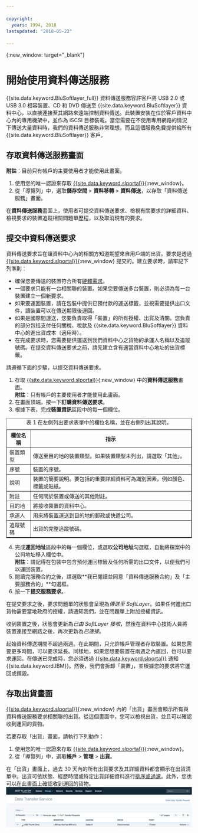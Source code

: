 ```yaml
---

copyright:
  years: 1994, 2018
lastupdated: "2018-05-22"

---
```

{:new_window: target="_blank"}

# 開始使用資料傳送服務

{{site.data.keyword.BluSoftlayer_full}} 資料傳送服務容許客戶將 USB 2.0 或 USB 3.0 相容裝置、CD 和 DVD 傳送至 {{site.data.keyword.BluSoftlayer}} 資料中心，以直接連接至其網路來遠端控制資料傳送。此裝置安裝在位於客戶資料中心內的專用機架中，並作為 iSCSI 目標裝載。當您需要在不使用專用網路的情況下傳送大量資料時，我們的資料傳送服務非常理想，而且這個服務免費提供給所有 {{site.data.keyword.BluSoftlayer}} 客戶。

## 存取資料傳送服務畫面

**附註**：目前只有帳戶的主要使用者才能使用此畫面。

1. 使用您的唯一認證來存取 [{{site.data.keyword.slportal}}](https://control.softlayer.com/){:new_window}。
2. 從「導覽列」中，選取**儲存空間** > **資料移轉** > **資料傳送**，以存取「資料傳送服務」畫面。<br/>

在**資料傳送服務**畫面上，使用者可提交資料傳送要求、檢視有關要求的詳細資料、檢視要求的裝置追蹤相關問題單歷程，以及取消現有的要求。

## 提交中資料傳送要求

資料傳送要求旨在讓資料中心內的相關方知道期望來自用戶端的出貨。要求是透過 [{{site.data.keyword.slportal}}](https://control.softlayer.com/){:new_window} 提交的。建立要求時，請牢記下列準則：

- 確保您要傳送的裝置符合所有[硬體需求](/docs/infrastructure/DataTransferService/data-transfer-service-faq.html)。
- 一個要求只能有一台相關聯的裝置。如果您要傳送多台裝置，則必須為每一台裝置建立一個新要求。
- 如果要運回裝置，請在包裝中提供已預付款的運送標籤，並視需要提供出口文件，讓裝置可以在傳送期限後運回。
- 如果是國際間運送，您要負責取得「裝置」的所有授權、出貨及清關。您負責的部分包括支付任何關稅、稅款及 {{site.data.keyword.BluSoftlayer}} 資料中心的進出貨成本（適用時）。
- 在完成要求時，您需要提供運送到我們資料中心之貨物的承運人名稱以及追蹤號碼。在提交資料傳送要求之前，請先建立含有適當資料中心地址的出貨標籤。

請遵循下面的步驟，以提交資料傳送要求。

1. 存取 [{{site.data.keyword.slportal}}](https://control.softlayer.com/){:new_window} 中的**資料傳送服務**畫面。<br/> **附註**：只有帳戶的主要使用者才能使用此畫面。
2. 在畫面頂端，按一下**訂購資料傳送要求**。
3. 根據下表，完成**裝置資訊**區段中的每一個欄位。
<table border="1">
<caption>表 1 在左側列出要求表單中的欄位名稱，並在右側列出其說明。</caption> 
 <tr><th>欄位名稱</th><th>指示</th></tr>
 <tr><td>裝置類型</td><td>傳送至目的地的裝置類型。如果裝置類型未列出，請選取「其他」。</td></tr>
 <tr><td>序號</td><td> 裝置的序號。</td></tr><tr><td>說明</td><td>裝置的簡要說明。要包括的重要詳細資料可為識別因素，例如顏色、標籤或貼紙。</td></tr>
 <tr><td>附註</td><td>任何關於裝置或傳送的其他附註。</td></tr><tr><td>目的地</td><td>將接收裝置的資料中心。</td></tr>
 <tr><td>承運人</td><td>用來將裝置運送到目的地的郵政或快遞公司。</td></tr>
 <tr><td>追蹤號碼</td><td>出貨的完整追蹤號碼。</td></tr>
 </table>

4. 完成**運回地址**區段中的每一個欄位，或選取**公司地址**勾選框，自動將檔案中的公司地址移入欄位中。<br/> **附註**：請記得在包裝中包含預付運回標籤及任何所需的出口文件，以便我們可以運回裝置。
5. 閱讀完服務合約之後，請選取**我已閱讀並同意「資料傳送服務合約」及「主要服務合約」**勾選框。
6. 按一下**提交服務要求**。

在提交要求之後，要求問題單的狀態會呈現為*傳送至 SoftLayer*。如果任何進出口貨物需要當地政府的授權，請通知我們，並在問題單上附加授權資訊。

收到裝置之後，狀態會更新為*已由 SoftLayer 接收*，然後在資料中心技術人員將裝置連接至網路之後，再次更新為*已連接*。 

起始資料傳送期間不超過兩週。在此期間，只允許帳戶管理者存取裝置。如果您需要更多時間，可以要求延長。同樣地，如果您想要裝置在兩週之內運回，也可以要求運回。在傳送已完成時，您必須透過 [{{site.data.keyword.slportal}}](https://control.softlayer.com/) 通知 {{site.data.keyword.IBM}}。然後，我們會拆卸「裝置」，並根據您的要求將它運回或銷毀。


## 存取出貨畫面

[{{site.data.keyword.slportal}}](https://control.softlayer.com/){:new_window} 內的「出貨」畫面會顯示所有與資料傳送服務要求相關聯的出貨。從這個畫面中，您可以檢視出貨，並且可以確認收到運回的貨物。 

若要存取「出貨」畫面，請執行下列動作：

1. 使用您的唯一認證來存取 [{{site.data.keyword.slportal}}](https://control.softlayer.com/){:new_window}。
2. 從「導覽列」中，選取**帳戶** > **管理** > **出貨**。

在「出貨」畫面上，過去 30 天內的所有出貨要求及其詳細資料都會顯示在出貨清單中。出貨可依狀態、經歷時間或特定出貨詳細資料進行[排序或過濾](sort-or-filter-shipments-list.html)。此外，您也可以在此畫面上確認收到運回的貨物。
![出貨畫面](/images/DTSShipmentScreen1.png)
